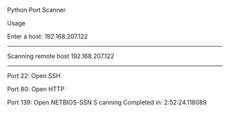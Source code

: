 ﻿Python Port Scanner



Usage




Enter a host: 192.168.207.122

----------------------------------------------------------------------

Scanning remote host 192.168.207.122

----------------------------------------------------------------------

Port 22: 	 Open   SSH

Port 80: 	 Open   HTTP

Port 139: 	 Open   NETBIOS-SSN
S
canning Completed in:  2:52:24.118089
